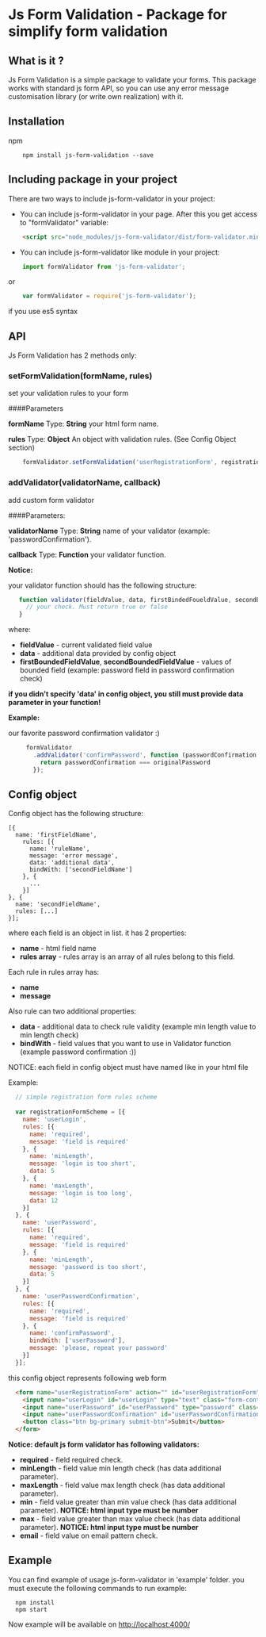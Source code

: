 Js Form Validation - Package for simplify form validation
=========================================================

## What is it ?

Js Form Validation is a simple package to validate your forms. This package works with standard js form API, 
so you can use any error message customisation library (or write own realization) with it.

## Installation

npm
```
    npm install js-form-validation --save
```

## Including package in your project

There are two ways to include js-form-validator in your project:

- You can include js-form-validator in your page. After this you get access to "formValidator" variable:
```HTML
    <script src="node_modules/js-form-validator/dist/form-validator.min.js"></script>
```

- You can include js-form-validator like module in your project:
```javascript
    import formValidator from 'js-form-validator';
```
or
```javascript
    var formValidator = require('js-form-validator');
```
if you use es5 syntax
## API

Js Form Validation has 2 methods only:

### setFormValidation(formName, rules)
 
 set your validation rules to your form
 
####Parameters
 
 __formName__
 Type: __String__
 your html form name.
 
 __rules__
 Type: __Object__
 An object with validation rules. (See Config Object section)
 
 ```javascript
     formValidator.setFormValidation('userRegistrationForm', registrationFormRules);
  ```
 
### addValidator(validatorName, callback)

 add custom form validator
 
####Parameters:
 
 __validatorName__
 Type: __String__
 name of your validator (example: 'passwordConfirmation').
 
 __callback__
 Type: __Function__
 your validator function.
  
 __Notice:__
  
 your validator function should has the following structure:
 
 ```javascript
    function validator(fieldValue, data, firstBindedFoueldValue, secondBoundedFieldValue, ....) {
      // your check. Must return true or false
    }
 ```
 
 where:
 
 - __fieldValue__ - current validated field value
 - __data__ - additional data provided by config object
 - __firstBoundedFieldValue__, __secondBoundedFieldValue__ - values of bounded field (example: password field in password confirmation check)
 
 __if you didn't specify 'data' in config object, you still must provide data parameter in your function!__ 
 
 __Example:__
 
 our favorite password confirmation validator :)
```javascript
     formValidator
       .addValidator('confirmPassword', function (passwordConfirmation, data, originalPassword) {
         return passwordConfirmation === originalPassword
       });
 ```
 
## Config object
    
 Config object has the following structure:
    
 ```
 [{
   name: 'firstFieldName',
     rules: [{
       name: 'ruleName',
       message: 'error message',
       data: 'additional data',
       bindWith: ['secondFieldName']
     }, {
       ...
     }]
 }, {
   name: 'secondFieldName',
   rules: [...]
 }];
 ```

 where each field is an object in list. it has 2 properties:
  - __name__ - html field name
  - __rules array__ - rules array is an array of all rules belong to this field.
 
  Each rule in rules array has:
   - __name__
   - __message__
   
  Also rule can two additional properties:
  - __data__ - additional data to check rule validity (example min length value to min length check)
  - __bindWith__ -  field values that you want to use in Validator function (example password confirmation :))
   
   NOTICE: each field in config object must have named like in your html file
   
  Example:
  ```javascript
    // simple registration form rules scheme
    
    var registrationFormScheme = [{
      name: 'userLogin',
      rules: [{
        name: 'required',
        message: 'field is required'
      }, {
        name: 'minLength',
        message: 'login is too short',
        data: 5
      }, {
        name: 'maxLength',
        message: 'login is too long',
        data: 12
      }]
    }, {
      name: 'userPassword',
      rules: [{
        name: 'required',
        message: 'field is required'
      }, {
        name: 'minLength',
        message: 'password is too short',
        data: 5
      }]
    }, {
      name: 'userPasswordConfirmation',
      rules: [{
        name: 'required',
        message: 'field is required'
      }, {
        name: 'confirmPassword',
        bindWith: ['userPassword'],
        message: 'please, repeat your password'
      }]
    }];
  ```
  
  this config object represents following web form
  ```HTML
    <form name="userRegistrationForm" action="" id="userRegistrationForm" class="col-md-5 offset-md-5">
      <input name="userLogin" id="userLogin" type="text" class="form-control" placeholder="login">
      <input name="userPassword" id="userPassword" type="password" class="form-control" placeholder="password">
      <input name="userPasswordConfirmation" id="userPasswordConfirmation" type="password" class="form-control" placeholder="password confirmation">
      <button class="btn bg-primary submit-btn">Submit</button>
    </form>
  ```
  
  __Notice: default js form validator has following validators:__
  
  - __required__ - field required check. 
  - __minLength__ - field value min length check (has data additional parameter).
  - __maxLength__ - field value max length check (has data additional parameter).
  - __min__ - field value greater than min value check (has data additional parameter). __NOTICE: html input type must be number__
  - __max__ - field value greater than max value check (has data additional parameter). __NOTICE: html input type must be number__
  - __email__ - field value on email pattern check.
   
## Example

 You can find example of usage js-form-validator in 'example' folder.
 you must execute the following commands to run example:
 
  ```
    npm install
    npm start
  ```
    
  Now example will be available on [http://localhost:4000/](http://localhost:4000/)
